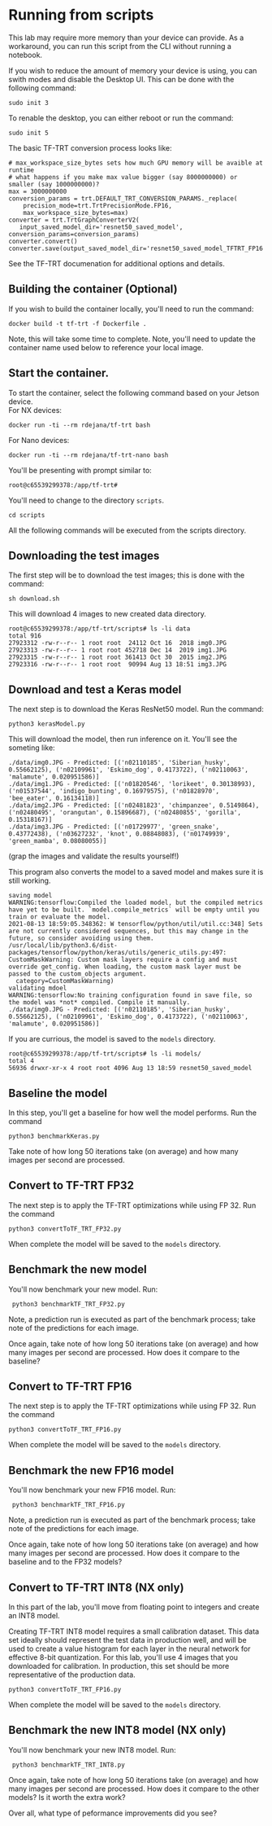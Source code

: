 # Running from scripts
This lab may require more memory than your device can provide.  As a workaround, you can run this script from the CLI without running a notebook.

If you wish to reduce the amount of memory your device is using, you can swith modes and disable the Desktop UI.  This can be done with the following command:

```
sudo init 3
```

To renable the desktop, you can either reboot or run the command:
```
sudo init 5
```

The basic TF-TRT conversion process looks like:

```
# max_workspace_size_bytes sets how much GPU memory will be avaible at runtime
# what happens if you make max value bigger (say 8000000000) or smaller (say 1000000000)?
max = 3000000000
conversion_params = trt.DEFAULT_TRT_CONVERSION_PARAMS._replace(
    precision_mode=trt.TrtPrecisionMode.FP16,
    max_workspace_size_bytes=max)
converter = trt.TrtGraphConverterV2(
   input_saved_model_dir='resnet50_saved_model', conversion_params=conversion_params)
converter.convert()
converter.save(output_saved_model_dir='resnet50_saved_model_TFTRT_FP16')
```
See the TF-TRT documenation for additional options and details.


## Building the container (Optional)
If you wish to build the container locally, you'll need to run the command:
```
docker build -t tf-trt -f Dockerfile .
```
Note, this will take some time to complete.  Note, you'll need to update the container name used below to reference your local image.

## Start the container.
To start the container, select the following command based on your Jetson device.  
For NX devices:
```
docker run -ti --rm rdejana/tf-trt bash
```
For Nano devices:
```
docker run -ti --rm rdejana/tf-trt-nano bash
```

You'll be presenting with prompt similar to:
```
root@c65539299378:/app/tf-trt# 
```
You'll need to change to the directory `scripts`.
```
cd scripts
```

All the following commands will be executed from the scripts directory.

## Downloading the test images
The first step will be to download the test images; this is done with the command:
```
sh download.sh
```
This will download 4 images to new created data directory.
```
root@c65539299378:/app/tf-trt/scripts# ls -li data
total 916
27923312 -rw-r--r-- 1 root root  24112 Oct 16  2018 img0.JPG
27923313 -rw-r--r-- 1 root root 452718 Dec 14  2019 img1.JPG
27923315 -rw-r--r-- 1 root root 361413 Oct 30  2015 img2.JPG
27923316 -rw-r--r-- 1 root root  90994 Aug 13 18:51 img3.JPG
```

## Download and test a Keras model
The next step is to download the Keras ResNet50 model.  Run the command: 
```
python3 kerasModel.py
```
This will download the model, then run inference on it.  You'll see the someting like:
```
./data/img0.JPG - Predicted: [('n02110185', 'Siberian_husky', 0.55662125), ('n02109961', 'Eskimo_dog', 0.4173722), ('n02110063', 'malamute', 0.020951586)]
./data/img1.JPG - Predicted: [('n01820546', 'lorikeet', 0.30138993), ('n01537544', 'indigo_bunting', 0.16979575), ('n01828970', 'bee_eater', 0.16134118)]
./data/img2.JPG - Predicted: [('n02481823', 'chimpanzee', 0.5149864), ('n02480495', 'orangutan', 0.15896687), ('n02480855', 'gorilla', 0.15318167)]
./data/img3.JPG - Predicted: [('n01729977', 'green_snake', 0.43772438), ('n03627232', 'knot', 0.08848083), ('n01749939', 'green_mamba', 0.08080055)]
```
(grap the images and validate the results yourself!)

This program also converts the model to a saved model and makes sure it is still working.

```
saving model
WARNING:tensorflow:Compiled the loaded model, but the compiled metrics have yet to be built. `model.compile_metrics` will be empty until you train or evaluate the model.
2021-08-13 18:59:05.348362: W tensorflow/python/util/util.cc:348] Sets are not currently considered sequences, but this may change in the future, so consider avoiding using them.
/usr/local/lib/python3.6/dist-packages/tensorflow/python/keras/utils/generic_utils.py:497: CustomMaskWarning: Custom mask layers require a config and must override get_config. When loading, the custom mask layer must be passed to the custom_objects argument.
  category=CustomMaskWarning)
validating mdoel
WARNING:tensorflow:No training configuration found in save file, so the model was *not* compiled. Compile it manually.
./data/img0.JPG - Predicted: [('n02110185', 'Siberian_husky', 0.55662125), ('n02109961', 'Eskimo_dog', 0.4173722), ('n02110063', 'malamute', 0.020951586)]
```

If you are currious, the model is saved to the `models` directory.
```
root@c65539299378:/app/tf-trt/scripts# ls -li models/
total 4
56936 drwxr-xr-x 4 root root 4096 Aug 13 18:59 resnet50_saved_model
```

## Baseline the model
In this step, you'll get a baseline for how well the model performs.  Run the command
```
python3 benchmarkKeras.py 
```

Take note of how long 50 iterations take (on average) and how many images per second are processed.

## Convert to TF-TRT FP32
The next step is to apply the TF-TRT optimizations while using FP 32.  Run the command
```
python3 convertToTF_TRT_FP32.py 
```
When complete the model will be saved to the `models` directory.


## Benchmark the new model
You'll now benchmark your new model.  Run:
```
 python3 benchmarkTF_TRT_FP32.py 
```
Note, a prediction run is executed as part of the benchmark process; take note of the predictions for each image.

Once again, take note of how long 50 iterations take (on average) and how many images per second are processed.
How does it compare to the baseline?

## Convert to TF-TRT FP16
The next step is to apply the TF-TRT optimizations while using FP 32.  Run the command
```
python3 convertToTF_TRT_FP16.py 
```
When complete the model will be saved to the `models` directory.


## Benchmark the new FP16 model
You'll now benchmark your new FP16 model.  Run:
```
 python3 benchmarkTF_TRT_FP16.py 
```
Note, a prediction run is executed as part of the benchmark process; take note of the predictions for each image.

Once again, take note of how long 50 iterations take (on average) and how many images per second are processed.
How does it compare to the baseline and to the FP32 models?


## Convert to TF-TRT INT8 (NX only)
In this part of the lab, you'll move from floating point to integers and create an INT8 model.

Creating TF-TRT INT8 model requires a small calibration dataset. This data set ideally should represent the test data in production well, and will be used to create a value histogram for each layer in the neural network for effective 8-bit quantization.
For this lab, you'll use 4 images that you downloaded for calibration. In production, this set should be more representative of the production data.


```
python3 convertToTF_TRT_FP16.py 
```
When complete the model will be saved to the `models` directory.


## Benchmark the new INT8 model (NX only)
You'll now benchmark your new INT8 model.  Run:
```
 python3 benchmarkTF_TRT_INT8.py 
```
Once again, take note of how long 50 iterations take (on average) and how many images per second are processed.
How does it compare to the other models?  Is it worth the extra work?


Over all, what type of peformance improvements did you see? 

